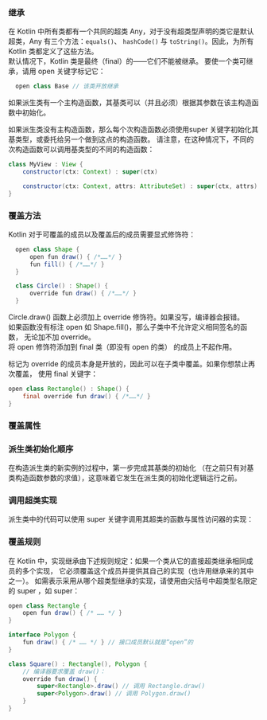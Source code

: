 ### 继承
在 Kotlin 中所有类都有一个共同的超类 Any，对于没有超类型声明的类它是默认超类，Any 有三个方法：`equals()`、 `hashCode()` 与 `toString()`。因此，为所有 Kotlin 类都定义了这些方法。   
默认情况下，Kotlin 类是最终（final）的——它们不能被继承。 要使一个类可继承，请用 open 关键字标记它：  

```java
  open class Base // 该类开放继承
```   

如果派生类有一个主构造函数，其基类可以（并且必须）根据其参数在该主构造函数中初始化。

如果派生类没有主构造函数，那么每个次构造函数必须使用super 关键字初始化其基类型，或委托给另一个做到这点的构造函数。 请注意，在这种情况下，不同的次构造函数可以调用基类型的不同的构造函数：

```java
class MyView : View {
    constructor(ctx: Context) : super(ctx)

    constructor(ctx: Context, attrs: AttributeSet) : super(ctx, attrs)
}
```

### 覆盖方法
Kotlin 对于可覆盖的成员以及覆盖后的成员需要显式修饰符：
```java
  open class Shape {
      open fun draw() { /*……*/ }
      fun fill() { /*……*/ }
  }

  class Circle() : Shape() {
      override fun draw() { /*……*/ }
  }
```
Circle.draw() 函数上必须加上 override 修饰符。如果没写，编译器会报错。  
如果函数没有标注 open 如 Shape.fill()，那么子类中不允许定义相同签名的函数， 无论加不加 override。  
将 open 修饰符添加到 final 类（即没有 open 的类） 的成员上不起作用。  

标记为 override 的成员本身是开放的，因此可以在子类中覆盖。如果你想禁止再次覆盖， 使用 final 关键字：
```java
open class Rectangle() : Shape() {
    final override fun draw() { /*……*/ }
}
```

### 覆盖属性

### 派生类初始化顺序
在构造派生类的新实例的过程中，第一步完成其基类的初始化 （在之前只有对基类构造函数参数的求值），这意味着它发生在派生类的初始化逻辑运行之前。


### 调用超类实现
派生类中的代码可以使用 super 关键字调用其超类的函数与属性访问器的实现：


### 覆盖规则
在 Kotlin 中，实现继承由下述规则规定：如果一个类从它的直接超类继承相同成员的多个实现， 它必须覆盖这个成员并提供其自己的实现（也许用继承来的其中之一）。
如需表示采用从哪个超类型继承的实现，请使用由尖括号中超类型名限定的 super ，如 super<Base>：
```java
open class Rectangle {
    open fun draw() { /* …… */ }
}

interface Polygon {
    fun draw() { /* …… */ } // 接口成员默认就是“open”的
}

class Square() : Rectangle(), Polygon {
    // 编译器要求覆盖 draw()：
    override fun draw() {
        super<Rectangle>.draw() // 调用 Rectangle.draw()
        super<Polygon>.draw() // 调用 Polygon.draw()
    }
}
```
